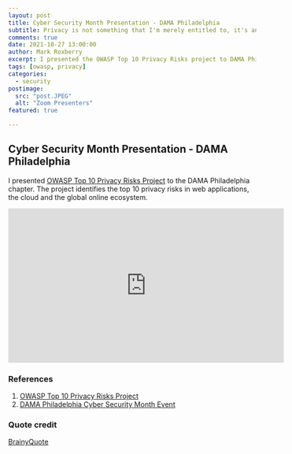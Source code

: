 ```yaml
---
layout: post
title: Cyber Security Month Presentation - DAMA Philadelphia
subtitle: Privacy is not something that I'm merely entitled to, it's an absolute prerequisite. - Marlon Brando
comments: true
date: 2021-10-27 13:00:00
author: Mark Roxberry
excerpt: I presented the OWASP Top 10 Privacy Risks project to DAMA Philadelphia for their Cyber Security Month event.
tags: [owasp, privacy]
categories:
  - security
postimage:
  src: "post.JPEG"
  alt: "Zoom Presenters"
featured: true

---
```

## Cyber Security Month Presentation - DAMA Philadelphia

I presented [OWASP Top 10 Privacy Risks Project](https://owasp.org/www-project-top-10-privacy-risks/) to the DAMA Philadelphia chapter.  The project identifies the top 10 privacy risks in web applications, the cloud and the global online ecosystem.

<iframe src="https://www.facebook.com/plugins/video.php?height=314&href=https%3A%2F%2Fwww.facebook.com%2FDAMAPhila%2Fvideos%2F598718031485258%2F&show_text=false&width=560&t=0" width="560" height="314" style="border:none;overflow:hidden" scrolling="no" frameborder="0" allowfullscreen="true" allow="autoplay; clipboard-write; encrypted-media; picture-in-picture; web-share" allowFullScreen="true"></iframe>


### References

1. [OWASP Top 10 Privacy Risks Project](https://owasp.org/www-project-top-10-privacy-risks/)
1. [DAMA Philadelphia Cyber Security Month Event](https://dama-phila.org/meetinginfo.php?id=11&ts=1635162043)

### Quote credit

[BrainyQuote](https://www.brainyquote.com/quotes/marlon_brando_154603?src=t_privacy)


  